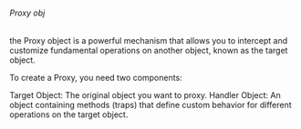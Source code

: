 ###### Proxy obj
the Proxy object is a powerful mechanism that allows you to intercept and customize fundamental operations on another object, known as the target object.

To create a Proxy, you need two components:

Target Object: The original object you want to proxy.
Handler Object: An object containing methods (traps) that define custom behavior for different operations on the target object.